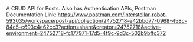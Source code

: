 A CRUD API for Posts. Also has Authentication APIs, 
Postman Documentation Link: https://www.postman.com/interstellar-robot-593035/workspace/post-api/collection/24752718-e42bbd77-0968-458c-84c5-c693c4e62cc3?action=share&creator=24752718&active-environment=24752718-fc177971-17d5-4f9c-9d3c-502b9bffc372
